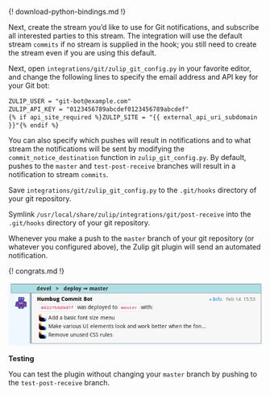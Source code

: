 {! download-python-bindings.md !}

Next, create the stream you’d like to use for Git notifications, and subscribe all interested parties to this
stream. The integration will use the default stream `commits` if no stream is supplied in the hook; you still need
to create the stream even if you are using this default.

Next, open `integrations/git/zulip_git_config.py` in your favorite editor, and change the following lines to specify
the email address and API key for your Git bot:

```
ZULIP_USER = "git-bot@example.com"
ZULIP_API_KEY = "0123456789abcdef0123456789abcdef"
{% if api_site_required %}ZULIP_SITE = "{{ external_api_uri_subdomain }}"{% endif %}
```

You can also specify which pushes will result in notifications and to what stream the notifications will be sent by
modifying the `commit_notice_destination` function in `zulip_git_config.py`. By default, pushes to the `master` and
`test-post-receive` branches will result in a notification to stream `commits`.

Save `integrations/git/zulip_git_config.py` to the `.git/hooks` directory of your git repository.

Symlink `/usr/local/share/zulip/integrations/git/post-receive` into the `.git/hooks` directory of your git
repository.

Whenever you make a push to the `master` branch of your git repository (or whatever you configured above), the Zulip
git plugin will send an automated notification.

{! congrats.md !}

![](/static/images/integrations/git/001.png)

**Testing**

You can test the plugin without changing your `master` branch by pushing to the `test-post-receive` branch.
